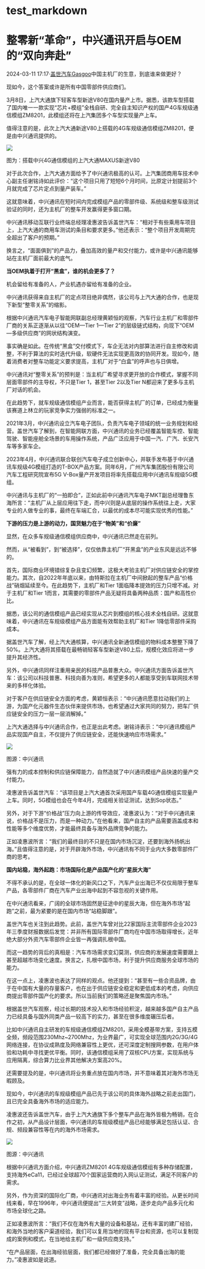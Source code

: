 # test_markdown


整零新“革命”，中兴通讯开启与OEM的“双向奔赴”
=========================

2024-03-11 17:17·[盖世汽车Gasgoo](/c/user/token/MS4wLjABAAAA8Oy_LFDD4ou-WquufMlXdsDPf1WD1JJnwFuUw-6nXPs/?source=tuwen_detail)中国主机厂的生意，到底谁来做更好？

现如今，这个答案或许是所有中国零部件供应商们。

3月8日，上汽大通旗下轻客车型新途V80在国内量产上市。据悉，该款车型搭载了国内唯一一款实现“芯片+模组”全栈自研、完全自主知识产权的国产4G车规级通信模组ZM8201，此模组还将在上汽集团多个车型实现量产上车。﻿‌‌‌​​‌​​⁠‌​‌‌‌​​​⁠‌​​​‌​‌​⁠‌‌‌​​‌‌​⁠‌​‌‌​‌​‌⁠‌​‌‌​‌‌‌⁠‌‌‌​​‌‌‌⁠‌​​‌‌​‌‌⁠‌​​‌​‌‌​⁠‌‌‌​​‌​​⁠‌​‌‌‌​​​⁠‌​​‌​‌‌​⁠‌‌‌​​‌‌‌⁠‌​‌‌‌‌​‌⁠‌​​‌​​​‌⁠‌‌‌​​‌‌‌⁠‌​‌‌‌​‌‌⁠‌​​‌‌‌​​⁠‌‌‌​​‌‌​⁠‌​​​‌​‌​⁠‌​​​​​​​⁠‌‌‌​​‌‌​⁠‌​​‌‌‌​​⁠‌​‌​‌‌‌‌⁠‌‌‌​​‌‌​⁠‌​​‌‌‌​​⁠‌​​​‌​​‌⁠‌‌‌​‌​​‌⁠‌​​‌‌​​‌⁠‌​​‌​​​​⁠‌‌‌​​‌​‌⁠‌​​​​‌​‌⁠‌​‌​‌‌​​⁠‌‌‌​​‌​‌⁠‌​​​‌‌‌‌⁠‌​‌‌‌​​​⁠‌‌‌​​‌‌‌⁠‌​​​‌​​‌⁠‌​​​‌​​​⁠‌‌‌​​‌‌​⁠‌​​‌‌‌​‌⁠‌​​​​​‌‌⁠‌‌‌​​‌‌​⁠‌​​​‌​​‌⁠‌​​​​​​​⁠‌‌‌​​‌‌​⁠‌​​‌‌‌​​⁠‌​​​‌​​‌⁠‌‌‌​‌‌‌‌⁠‌​‌‌‌‌​​⁠‌​​​‌‌​​⁠‌‌‌​​‌‌​⁠‌​​‌‌‌​​⁠‌​‌​‌​‌​⁠‌‌‌​​‌‌‌⁠‌​‌‌‌​‌‌⁠‌​​​‌‌‌‌⁠‌‌‌​​‌​‌⁠‌​​​​‌​‌⁠‌​​​​​​‌⁠‌‌‌​‌​​​⁠‌​‌​‌‌‌​⁠‌​‌‌‌​​​⁠‌‌‌​​‌‌‌⁠‌​‌​​‌‌​⁠‌​​​​​​‌⁠‌‌‌​​‌‌​⁠‌​‌​‌‌​‌⁠‌​‌​​​‌​⁠‌‌‌​‌​​​⁠‌​‌‌‌‌​‌⁠‌​‌​‌‌​​⁠‌‌‌​‌​​​⁠‌​‌‌‌‌​‌⁠‌​‌‌‌‌​‌﻿

值得注意的是，此次上汽大通新途V80上搭载的4G车规级通信模组ZM8201，便是由中兴通讯提供的。

  


![](https://p3-sign.toutiaoimg.com/tos-cn-i-axegupay5k/e3feaae8b28a498bb8a7c782c992ec41~noop.image?_iz=58558&from=article.pc_detail&lk3s=953192f4&x-expires=1710771037&x-signature=kcqm8vi7REG%2F05ZElI6EWr1vFCA%3D)  


图为：搭载中兴4G通信模组的上汽大通MAXUS新途V80

对于此次合作，上汽大通方面给予了中兴通讯极高的认可。上汽集团商用车技术中心副主任谢铭诗如此评价：“这个项目只用了短短6个月时间，比原定计划提前3个月就完成了芯片定点到量产装车。”

这就意味着，中兴通讯在短时间内完成模组产品的零部件级、系统级和整车级测试验证的同时，还为主机厂的整车开发赢得更多窗口期。

中兴通讯移动互联行业终端总经理凌惠波告诉盖世汽车：“相对于有些乘用车项目上，上汽大通的商用车测试的条目和要求更多。”他还表示：“整个项目开发周期完全超出了客户的预期。”

换言之，“面面俱到”的产品力，叠加高效的量产和交付能力，或许是中兴通讯能够站在主机厂面前最大的底气。

**当OEM执着于打开“黑盒”，谁的机会更多了？**

机会留给有准备的人，产业机遇亦留给有准备的企业。

中兴通讯获得来自主机厂的定点项目绝非偶然，该公司与上汽大通的合作，也是现下新型“整零关系”的缩影。

根据中兴通讯汽车电子智能网联副总经理黄颖恒的观察，汽车行业主机厂和零部件厂商的关系正逐渐从以往“OEM—Tier 1—Tier 2”的层级链式结构，向现下“OEM—多级供应商”的网状结构演变。

事实确是如此。在传统“黑盒”交付模式下，车企无法对内部算法进行自主修改和调整，不利于算法的实时迭代升级，软硬件无法实现更高效的协同开发。现如今，随着消费者对整车功能定义要求提高，主机厂对于“白盒”的呼声也与日俱增。

中兴通讯对“整零关系”的预判是：当主机厂希望寻求更开放的合作模式，掌握不同层面零部件的主导权，不只是Tier 1，甚至Tier 2以及Tier N都迎来了更多与主机厂对话的机会。

在此趋势下，就车规级通信模组产业而言，能否获得主机厂的订单，已经成为衡量该赛道上林立的玩家竞争实力强弱的标准之一。

2021年3月，中兴通讯设立汽车电子团队，负责汽车电子领域的统一业务规划和经营。盖世汽车了解到，在智能网联方面，中兴通讯的业务已经覆盖智能车控、智能驾驶、智能座舱全场景的车用操作系统，产品广泛应用于中国一汽、广汽、长安汽车等多家车企。

2023年4月，中兴通讯联合联创汽车电子成立创新中心，并联手发布基于中兴通讯车规级4G模组打造的T-BOX产品方案。同年6月，广州汽车集团股份有限公司汽车工程研究院宣布5G V-Box量产开发项目将率先搭载应用中兴通讯车规级5G模组。

中兴通讯与主机厂的“一拍即合”，正如此前中兴通讯汽车电子MKT副总经理鲁东海所言：“主机厂从上层应用往下走，而中兴则是从底层的操作系统往上走，大家专业的人做专业的事，最终在车端汇合，以最优的成本尽可能实现优秀的性能。”

**下游的压力是上游的动力，国货魅力在于“物美”和“价廉”**

显然，在众多车规级通信模组供应商中，中兴通讯已然走在前列。

然而，从“被看到”，到“被选择”，仅仅依靠主机厂“开黑盒”的产业东风是远远不够的。

首先，国际商业环境错综复杂且变幻频繁，这极大考验主机厂对供应链安全的掌控能力。其次，自2022年年底以来，由特斯拉在主机厂中间掀起的整车产品“价格战”硝烟延续至今。在此趋势下，主机厂和Tier 1面临降本提效的压力只增不减。对于主机厂和Tier 1而言，其需要的零部件产品无疑将具备两种品质：国产和高性价比。

据悉，该公司的通信模组产品已经实现从芯片到模组的核心技术全栈自研。这就意味着，中兴通讯在车规级模组产品方面能有效帮助主机厂和Tier 1降低零部件采购成本。

据盖世汽车了解，经上汽大通核算，中兴通讯全新通信模组的物料成本整整下降了50%。上汽大通将其搭载在最畅销轻客车型新途V80上后，规模化效应将进一步提升其经济性。

另外，中兴通讯同样注重用亲民的科技产品普惠大众。中兴通讯方面告诉盖世汽车：该公司以科技普惠、科技向善为准则，希望更多的人都能享受到车联网技术带来的多样化体验。

对于客户在供应链安全方面的考虑，黄颖恒表示：“中兴通讯愿意拉动我们的上游，为国产化元器件生态伙伴来提供市场，也希望通过大家共同的努力，把车厂供应链安全的压力一层一层消解掉。”

上汽大通选择与中兴通讯合作，也正是出此考虑。谢铭诗表示：“中兴通讯模组产品实现国产自主，不仅提升了供应链安全，还能快速响应市场需求。”

  


![](https://p3-sign.toutiaoimg.com/motor-article-img/d415d831837e4491a74a15c9364bd512~noop.image?_iz=58558&from=article.pc_detail&lk3s=953192f4&x-expires=1710771037&x-signature=asSFHONLwJX6YDyt90IH%2BxT%2FtPI%3D)  


图源：中兴通讯

强有力的成本控制和供应链保障能力，自然造就了中兴通讯模组产品快速的量产交付能力。

凌惠波告诉盖世汽车：“该项目是上汽大通首次采用国产车载4G通信模组实现量产上车。同时，5G模组也会在今年4月，完成相关验证测试，达到Sop状态。”

另外，对于下游“价格战”压力向上游的传导效应，凌惠波认为：“对于中兴通讯来说，价格战不是压力，而是一种动力。”在他看来，国产自主的产品需要涵盖成本和性能等多个维度优势，才能最终具备与海外品牌竞争的能力。

正如凌惠波所言：“我们的最终目的不只是在国内市场沉淀，还要到海外扬帆出海。”且值得注意的是，对于开辟海外市场，中兴通讯有不同于业内大多数零部件厂商的思考。

**国内站稳，海外起跑：市场国际化是产品国产化的“星辰大海”**

不得不承认的是，在全球一体化的新风口之下，汽车产业出海已不仅仅局限于整车产品，各零部件厂商在汽车产业出海中起到不容忽视的关键作用。

在中兴通讯看来，广阔的全球市场固然是征途中的星辰大海，但在海外市场“起跑”之前，最为紧要的是在国内市场“站稳脚跟”。

盖世汽车也关注到此趋势。此前，盖世汽车曾对比22家国际主流零部件企业2023年三季度财报数据后发觉：并非所有国际零部件厂商均在中国市场取得增长，近年绝大部分外资汽车零部件企业皆一再强调扎根中国。

而这一趋势的背后的真相是：汽车市场需求变幻莫测，供应商的发展速度需要跟上甚至超越市场变化速度。换言之，扎根中国市场，利于提升供应商服务全球市场的能力。

在这一点上，凌惠波也表达了同样的观点。他还提到：“甚至有一些合资品牌，由于在中国有大量的存量客户，也在出于供应链安全稳定和更低成本的考虑，向供应商提出零部件国产化的要求。所以当前我们的策略还是聚焦国内市场。”

根据盖世汽车观察，经过长期的技术投入和市场经验积淀，越来越多国产自主产品力已经具备与国外同类产品一较高下的实力，甚至在很多维度碾压后者。

比如中兴通讯自主研发的车规级通信模组ZM8201，采用全模基带方案，支持五模全频，频段范围230Mhz~2700Mhz，为业界最广，可实现全球范围内2G/3G/4G网络连接，在协议成熟度及网络兼容性上更优，还可深度定制搜网参数，在用户体验和功耗中寻找更优平衡。同时，该通信模组采用了双核CPU方案，实现系统与应用隔离，综合算力比业界其他解决方案高20%。

还需要提及的是，中兴通讯将业务重点放在国内市场，并不意味着其对海外市场无暇顾及。

现如今，中兴通讯的车规级模组产品已先于该公司的具体海外战略之前走出国门，且已完全具备海外市场的适应能力。

凌惠波还告诉盖世汽车，由于上汽大通旗下多个整车产品在海外皆极为畅销，在合作之初，从产品设计层面，中兴通讯的车规级模组产品已经能够满足包括认证、合规、频段兼容性等在内的海外市场需求。

  


![](https://p3-sign.toutiaoimg.com/motor-article-img/718277e7522a433da71e8302de5c3614~noop.image?_iz=58558&from=article.pc_detail&lk3s=953192f4&x-expires=1710771037&x-signature=HtELDyE8F9l5URf43%2Fwkr5Sv0%2FE%3D)  


图源：中兴通讯

根据中兴通讯方面介绍，中兴通讯ZM8201 4G车规级通信模组有多种存储配置，支持海外eCa11，已经过全球超70个国家运营商的入网认证测试，满足不同客户的需求。

另外，作为资深的国际化厂商，中兴通讯对出海业务有着丰富的经验。从更长时间线来看，早在1996年，中兴通讯便提出“三大转变”战略，逐步走向产品多元化和市场全球化之路。

正如凌惠波所言：“我们不仅在海外有大量的设备和基站，还有丰富的建厂经验，和海外当地的客户渠道经验，我们可以复用当地的现有平台和资源，也可以复制现成的案例和模式，在当地给主机厂和一级供应商支持。”

“在产品层面，在出海经验层面，我们都已经做好了准备，完全具备出海的能力。”凌惠波如是说道。
